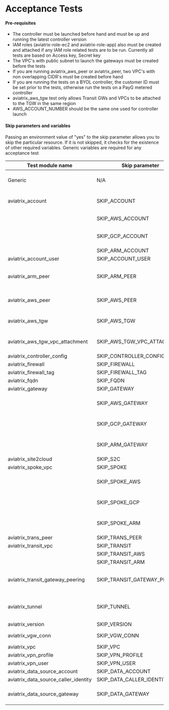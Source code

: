 # Acceptance Tests

#### Pre-requisites

- The controller must be launched before hand and must be up and running the latest controller version
- IAM roles (aviatrix-role-ec2 and aviatrix-role-app) also must be created and attached if any IAM role related tests are to be run. Currently all tests are based on Access key, Secret key
- The VPC's with public subnet to launch the gateways must be created before the tests
- If you are running aviatrix_aws_peer or aviatrix_peer, two VPC's with non overlapping CIDR's must be created before hand
- If you are running the tests on a BYOL controller, the customer ID must be set prior to the tests, otherwise run the tests on a PayG metered controller
- aviatrix_aws_tgw test only allows Transit GWs and VPCs to be attached to the TGW in the same region 
- AWS_ACCOUNT_NUMBER should be the same one used for controller launch

#### Skip parameters and variables

Passing an environment value of "yes" to the skip parameter allows you to skip the particular resource. If it is not skipped, it checks for the existence of other required variables. Generic variables are required for any acceptance test

| Test module name                     | Skip parameter               | Required variables                                                    |
| ------------------------------------ | ---------------------------- | --------------------------------------------------------------------- |
| Generic                              | N/A                          | AVIATRIX_USERNAME, AVIATRIX_PASSWORD, AVIATRIX_CONTROLLER_IP          |
| aviatrix_account                     | SKIP_ACCOUNT                 | AWS_ACCOUNT_NUMBER, AWS_ACCESS_KEY, AWS_SECRET_KEY                    |
|		                               | SKIP_AWS_ACCOUNT	          | GCP_ID, GCP_CREDENTIALS_FILEPATH,                                     |
|                     		           | SKIP_GCP_ACCOUNT	          | ARM_SUBSCRIPTION_ID, ARM_DIRECTORY_ID, ARM_APPLICATION_ID,	          |
|		                               | SKIP_ARM_ACCOUNT	          | ARM_APPLICATION_KEY					                                  |	
| aviatrix_account_user                | SKIP_ACCOUNT_USER            |                                                                       |
| aviatrix_arm_peer                    | SKIP_ARM_PEER                | aviatrix_account + ARM_VNET_ID, ARM_VNET_ID2, ARM_REGION, ARM_REGION2 |
| aviatrix_aws_peer                    | SKIP_AWS_PEER                | aviatrix_account + AWS_VPC_ID, AWS_VPC_ID2, AWS_REGION, AWS_REGION2   |
| aviatrix_aws_tgw                     | SKIP_AWS_TGW                 | aviatrix_account + AWS_VPC_ID, AWS_REGION, AWS_VPC_TGW_ID             |
| aviatrix_aws_tgw_vpc_attachment      | SKIP_AWS_TGW_VPC_ATTACHMENT  | aviatrix_account + AWS_VPC_ID, AWS_REGION, AWS_VPC_TGW_ID             |
| aviatrix_controller_config           | SKIP_CONTROLLER_CONFIG       | aviatrix_account                                                      |
| aviatrix_firewall                    | SKIP_FIREWALL                | aviatrix_gateway                                                      |
| aviatrix_firewall_tag                | SKIP_FIREWALL_TAG            |                                                                       |
| aviatrix_fqdn                        | SKIP_FQDN                    | aviatrix_gateway                                                      |
| aviatrix_gateway                     | SKIP_GATEWAY                 | aviatrix_account                                                      |
|				                       | SKIP_AWS_GATEWAY             |		    + AWS_VPC_ID, AWS_REGION, AWS_VPC_NET, AWS_GW_SIZE (optional) |
|                                      | SKIP_GCP_GATEWAY             |         + GCP_VPC_ID, GCP_ZONE, GCP_SUBNET, GCP_GW_SIZE (optional)    |
|                                      | SKIP_ARM_GATEWAY             |         + ARM_VNET_ID, ARM_REGION, ARM_SUBNET, ARM_GW_SIZE            |
| aviatrix_site2cloud                  | SKIP_S2C                     | aviatrix_gateway                                                      |
| aviatrix_spoke_vpc                   | SKIP_SPOKE                   | aviatrix_gateway                                                      |
|                                      | SKIP_SPOKE_AWS               |         + AWS_VPC_ID, AWS_REGION, AWS_VPC_NET, AWS_GW_SIZE (optional) |
|                                      | SKIP_SPOKE_GCP               |         + GCP_VPC_ID, GCP_ZONE, GCP_SUBNET, GCP_GW_SIZE (optional)    |
|                                      | SKIP_SPOKE_ARM               |         + ARM_VNET_ID, ARM_REGION, ARM_SUBNET, ARM_GW_SIZE            |
| aviatrix_trans_peer                  | SKIP_TRANS_PEER              | aviatrix_tunnel                                                       |
| aviatrix_transit_vpc                 | SKIP_TRANSIT                 | aviatrix_gateway                                                      |
|                                      | SKIP_TRANSIT_AWS             | aviatrix_gateway in AWS                                               |
|                                      | SKIP_TRANSIT_ARM             | aviatrix_gateway in ARM                                             |
| aviatrix_transit_gateway_peering     | SKIP_TRANSIT_GATEWAY_PEERING | aviatrix_gateway + AWS_VPC_ID2, AWS_REGION2, AWS_VPC_NET2             |
| aviatrix_tunnel                      | SKIP_TUNNEL                  | aviatrix_gateway + AWS_VPC_ID2, AWS_REGION2, AWS_VPC_NET2             |
| aviatrix_version                     | SKIP_VERSION                 |                                                                       |
| aviatrix_vgw_conn                    | SKIP_VGW_CONN                | aviatrix_gateway + AWS_BGP_VGW_ID                                     |
| aviatrix_vpc                         | SKIP_VPC                     | aviatrix_account                                                      |
| aviatrix_vpn_profile                 | SKIP_VPN_PROFILE             | aviatrix_vpn_user                                                     |
| aviatrix_vpn_user                    | SKIP_VPN_USER                | aviatrix_gateway                                                      |
| aviatrix_data_source_account         | SKIP_DATA_ACCOUNT            | aviatrix_account                                                      |
| aviatrix_data_source_caller_identity | SKIP_DATA_CALLER_IDENTITY    |                                                                       |
| aviatrix_data_source_gateway         | SKIP_DATA_GATEWAY            | aviatrix_account + AWS_VPC_ID, AWS_REGION, AWS_VPC_NET                |

